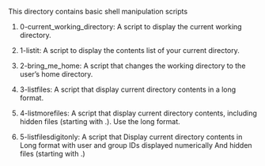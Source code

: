 This directory contains basic shell manipulation scripts

1. 0-current_working_directory:  A script to display the current working directory.

2. 1-listit: A script to display the contents list of your current directory.

3. 2-bring_me_home: A script that changes the working directory to the user’s home directory.

4. 3-listfiles: A script that display current directory contents in a long format.

5. 4-listmorefiles: A script that display current directory contents, including hidden files (starting with .). Use the long format.

6. 5-listfilesdigitonly: A script that Display current directory contents in Long format with user and group IDs displayed numerically And hidden files (starting with .)
